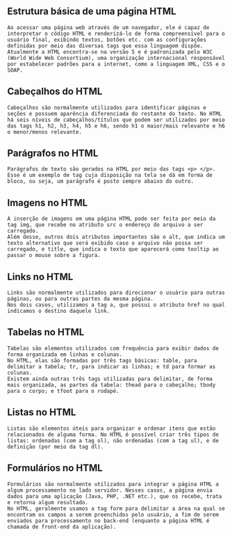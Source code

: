 ##  Estrutura básica de uma página HTML
    Ao acessar uma página web através de um navegador, ele é capaz de interpretar o código HTML e renderizá-lo de forma compreensível para o usuário final, exibindo textos, botões etc. com as configurações definidas por meio das diversas tags que essa linguagem dispõe.
    Atualmente a HTML encontra-se na versão 5 e é padronizada pelo W3C (World Wide Web Consortium), uma organização internacional responsável por estabelecer padrões para a internet, como a linguagem XML, CSS e o SOAP.
    
##  Cabeçalhos do HTML
    Cabeçalhos são normalmente utilizados para identificar páginas e seções e possuem aparência diferenciada do restante do texto. No HTML há seis níveis de cabeçalhos/títulos que podem ser utilizados por meio das tags h1, h2, h3, h4, h5 e h6, sendo h1 o maior/mais relevante e h6 o menor/menos relevante.
    
##  Parágrafos no HTML
    Parágrafos de texto são gerados na HTML por meio das tags <p> </p>. Esse é um exemplo de tag cuja disposição na tela se dá em forma de bloco, ou seja, um parágrafo é posto sempre abaixo do outro.
    
##  Imagens no HTML
    A inserção de imagens em uma página HTML pode ser feita por meio da tag img, que recebe no atributo src o endereço do arquivo a ser carregado.
    Além desse, outros dois atributos importantes são o alt, que indica um texto alternativo que será exibido caso o arquivo não possa ser carregado, e title, que indica o texto que aparecerá como tooltip ao passar o mouse sobre a figura.

##  Links no HTML
    Links são normalmente utilizados para direcionar o usuário para outras páginas, ou para outras partes da mesma página.
    Nos dois casos, utilizamos a tag a, que possui o atributo href no qual indicamos o destino daquele link.
  
##  Tabelas no HTML
    Tabelas são elementos utilizados com frequência para exibir dados de forma organizada em linhas e colunas.
    No HTML, elas são formadas por três tags básicas: table, para delimitar a tabela; tr, para indicar as linhas; e td para formar as colunas. 
    Existem ainda outras três tags utilizadas para delimitar, de forma mais organizada, as partes da tabela: thead para o cabeçalho; tbody para o corpo; e tfoot para o rodapé.

##  Listas no HTML
    Listas são elementos úteis para organizar e ordenar itens que estão relacionados de alguma forma. No HTML é possível criar três tipos de listas: ordenadas (com a tag ol), não ordenadas (com a tag ul), e de definição (por meio da tag dl).

##  Formulários no HTML
    Formulários são normalmente utilizados para integrar a página HTML a algum processamento no lado servidor. Nesses casos, a página envia dados para uma aplicação (Java, PHP, .NET etc.), que os recebe, trata e retorna algum resultado.
    No HTML, geralmente usamos a tag form para delimitar a área na qual se encontram os campos a serem preenchidos pelo usuário, a fim de serem enviados para processamento no back-end (enquanto a página HTML é chamada de front-end da aplicação).
